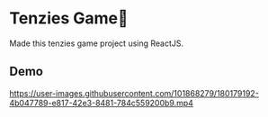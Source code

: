 # Tenzies Game🎲
Made this tenzies game project using ReactJS.

## Demo
https://user-images.githubusercontent.com/101868279/180179192-4b047789-e817-42e3-8481-784c559200b9.mp4
